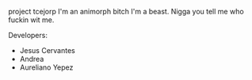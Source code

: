 project tcejorp
I'm an animorph bitch I'm a beast. Nigga you tell me who fuckin wit me.

Developers:
- Jesus Cervantes
- Andrea
- Aureliano Yepez
